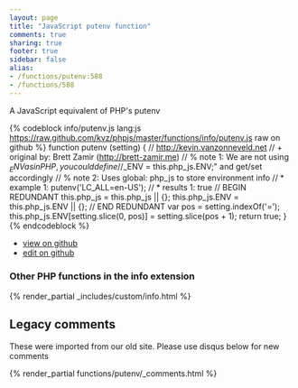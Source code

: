 ```yaml
---
layout: page
title: "JavaScript putenv function"
comments: true
sharing: true
footer: true
sidebar: false
alias:
- /functions/putenv:588
- /functions/588
---
```

<!-- Generated by Rakefile:build -->
A JavaScript equivalent of PHP's putenv

{% codeblock info/putenv.js lang:js https://raw.github.com/kvz/phpjs/master/functions/info/putenv.js raw on github %}
function putenv (setting) {
    // http://kevin.vanzonneveld.net
    // +   original by: Brett Zamir (http://brett-zamir.me)
    // %        note 1: We are not using $_ENV as in PHP, you could define
    // %        note 1: "$_ENV = this.php_js.ENV;" and get/set accordingly
    // %        note 2: Uses global: php_js to store environment info
    // *     example 1: putenv('LC_ALL=en-US');
    // *     results 1: true
    // BEGIN REDUNDANT
    this.php_js = this.php_js || {};
    this.php_js.ENV = this.php_js.ENV || {};
    // END REDUNDANT
    var pos = setting.indexOf('=');
    this.php_js.ENV[setting.slice(0, pos)] = setting.slice(pos + 1);
    return true;
}
{% endcodeblock %}

 - [view on github](https://github.com/kvz/phpjs/blob/master/functions/info/putenv.js)
 - [edit on github](https://github.com/kvz/phpjs/edit/master/functions/info/putenv.js)

### Other PHP functions in the info extension
{% render_partial _includes/custom/info.html %}
## Legacy comments
These were imported from our old site. Please use disqus below for new comments
<div style="overflow-y: scroll; max-height: 500px;">
{% render_partial functions/putenv/_comments.html %}
</div>
